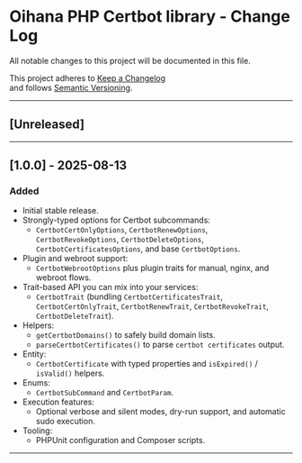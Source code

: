 # Oihana PHP Certbot library - Change Log

All notable changes to this project will be documented in this file.

This project adheres to [Keep a Changelog](https://keepachangelog.com/en/1.0.0/)  
and follows [Semantic Versioning](https://semver.org/spec/v2.0.0.html).

---

## [Unreleased]

---

## [1.0.0] - 2025-08-13

### Added

- Initial stable release.
- Strongly-typed options for Certbot subcommands:
  - `CertbotCertOnlyOptions`, `CertbotRenewOptions`, `CertbotRevokeOptions`,
    `CertbotDeleteOptions`, `CertbotCertificatesOptions`, and base `CertbotOptions`.
- Plugin and webroot support:
  - `CertbotWebrootOptions` plus plugin traits for manual, nginx, and webroot flows.
- Trait-based API you can mix into your services:
  - `CertbotTrait` (bundling `CertbotCertificatesTrait`, `CertbotCertOnlyTrait`,
    `CertbotRenewTrait`, `CertbotRevokeTrait`, `CertbotDeleteTrait`).
- Helpers:
  - `getCertbotDomains()` to safely build domain lists.
  - `parseCertbotCertificates()` to parse `certbot certificates` output.
- Entity:
  - `CertbotCertificate` with typed properties and `isExpired()` / `isValid()` helpers.
- Enums:
  - `CertbotSubCommand` and `CertbotParam`.
- Execution features:
  - Optional verbose and silent modes, dry-run support, and automatic sudo execution.
- Tooling:
  - PHPUnit configuration and Composer scripts.

---


